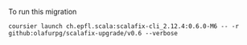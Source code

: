 To run this migration

```
coursier launch ch.epfl.scala:scalafix-cli_2.12.4:0.6.0-M6 -- -r github:olafurpg/scalafix-upgrade/v0.6 --verbose
```
